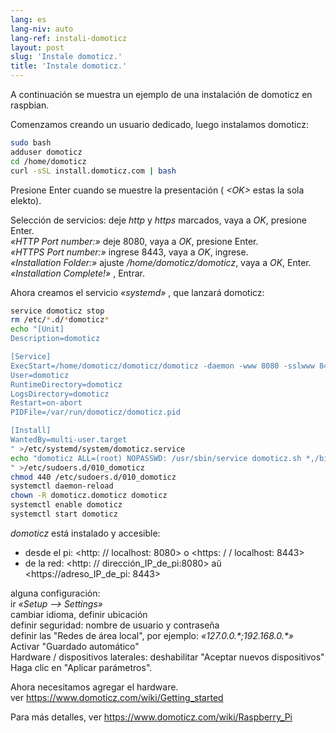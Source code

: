 ```yaml
---
lang: es
lang-niv: auto
lang-ref: instali-domoticz
layout: post
slug: 'Instale domoticz.'
title: 'Instale domoticz.'
---
```


A continuación se muestra un ejemplo de una instalación de domoticz en raspbian.

Comenzamos creando un usuario dedicado, luego instalamos domoticz:
```bash
sudo bash
adduser domoticz
cd /home/domoticz
curl -sSL install.domoticz.com | bash
```
Presione Enter cuando se muestre la presentación ( _\<OK>_ estas la sola elekto).  
  
  
Selección de servicios: deje _http_ y _https_ marcados, vaya a _OK_, presione Enter.  
_«HTTP Port number:»_ deje 8080, vaya a _OK_, presione Enter.  
_«HTTPS Port number:»_ ingrese 8443, vaya a _OK_, ingrese.  
_«Installation Folder:»_ ajuste _/home/domoticz/domoticz_, vaya a _OK_, Enter.  
_«Installation Complete!»_  , Entrar.


Ahora creamos el servicio _«systemd»_ , que lanzará domoticz:
```bash
service domoticz stop
rm /etc/*.d/*domoticz*
echo "[Unit]
Description=domoticz

[Service]
ExecStart=/home/domoticz/domoticz/domoticz -daemon -www 8080 -sslwww 8443 -pidfile /var/run/domoticz/domoticz.pid
User=domoticz
RuntimeDirectory=domoticz
LogsDirectory=domoticz
Restart=on-abort
PIDFile=/var/run/domoticz/domoticz.pid

[Install]
WantedBy=multi-user.target
" >/etc/systemd/system/domoticz.service
echo "domoticz ALL=(root) NOPASSWD: /usr/sbin/service domoticz.sh *,/bin/systemctl stop domoticz.service,/bin/systemctl start domoticz.service
" >/etc/sudoers.d/010_domoticz
chmod 440 /etc/sudoers.d/010_domoticz
systemctl daemon-reload
chown -R domoticz.domoticz domoticz
systemctl enable domoticz
systemctl start domoticz
```

_domoticz_ está instalado y accesible:
* desde el pi: <http: // localhost: 8080> o <https: / / localhost: 8443>
* de la red: <http: // dirección_IP_de_pi:8080> aŭ <https://adreso_IP_de_pi: 8443>

alguna configuración:  
ir _«Setup --> Settings»_  
cambiar idioma, definir ubicación  
definir seguridad: nombre de usuario y contraseña  
definir las "Redes de área local", por ejemplo: _«127.0.0.\*;192.168.0.*»_  
Activar "Guardado automático"  
Hardware / dispositivos laterales: deshabilitar "Aceptar nuevos dispositivos"  
Haga clic en "Aplicar parámetros".  

Ahora necesitamos agregar el hardware.  
ver <https://www.domoticz.com/wiki/Getting_started>


Para más detalles,
ver <https://www.domoticz.com/wiki/Raspberry_Pi>

